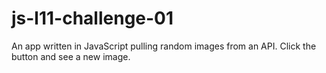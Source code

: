 # js-l11-challenge-01
An app written in JavaScript pulling random images from an API.
Click the button and see a new image.
